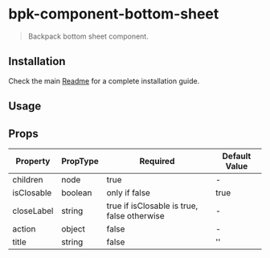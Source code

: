 # bpk-component-bottom-sheet

> Backpack bottom sheet component.

## Installation

Check the main [Readme](https://github.com/skyscanner/backpack#usage) for a complete installation guide.

## Usage

## Props

| Property   | PropType | Required                                    | Default Value |
| ---------- | -------- | ------------------------------------------- | ------------- |
| children   | node     | true                                        | -             |
| isClosable | boolean  | only if false                               | true          |
| closeLabel | string   | true if isClosable is true, false otherwise | -             |
| action     | object   | false                                       | -             |
| title      | string   | false                                       | ''            |
